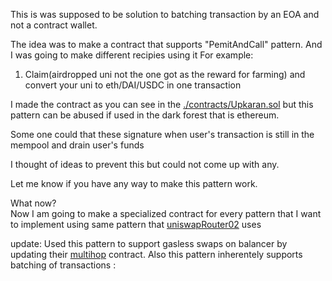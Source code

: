 This is was supposed to be solution to batching transaction by an EOA and not a contract wallet.

The idea was to make a contract that supports "PemitAndCall" pattern. And I was going to make different recipies using it
For example:

1. Claim(airdropped uni not the one got as the reward for farming) and convert your uni to eth/DAI/USDC in one transaction

I made the contract as you can see in the [./contracts/Upkaran.sol](https://github.com/yashnaman/upkaran/blob/master/contracts/Upkaran.sol) but this pattern can be abused if used in the dark forest that is ethereum.

Some one could that these signature when user's transaction is still in the mempool and drain user's funds

I thought of ideas to prevent this but could not come up with any.


Let me know if you have any way to make this pattern work.

What now?<br>
Now I am going to make a specialized contract for every pattern that I want to implement using same pattern that [uniswapRouter02](https://github.com/Uniswap/uniswap-v2-periphery/blob/master/contracts/UniswapV2Router01.sol#L137) uses

update: 
Used this pattern to support gasless swaps on balancer by updating their [multihop](https://github.com/Upkaranam/exchange-proxy/blob/multi-hop/contracts/ExchangeProxy.sol) contract. Also this pattern inherentely supports batching of transactions : 
